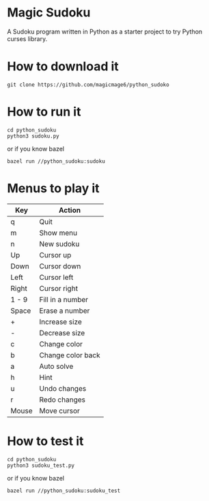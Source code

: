 # Magic Sudoku

A Sudoku program written in Python as a starter project to try Python curses library.

# How to download it

```shell
git clone https://github.com/magicmage6/python_sudoko
```

# How to run it

```shell
cd python_sudoku
python3 sudoku.py
```

or if you know bazel

```shell
bazel run //python_sudoku:sudoku
```

# Menus to play it

| Key   | Action |
| ----- | -------- |
|q      | Quit |
|m      | Show menu |
|n      | New sudoku |
|Up     | Cursor up |
|Down   | Cursor down |
|Left   | Cursor left |
|Right  | Cursor right |
|1 - 9  | Fill in a number |
|Space  | Erase a number |
|+      | Increase size |
|-      | Decrease size |
|c      | Change color |
|b      | Change color back |
|a      | Auto solve |
|h      | Hint |
|u      | Undo changes |
|r      | Redo changes |
|Mouse  | Move cursor |

# How to test it

```shell
cd python_sudoku
python3 sudoku_test.py
```

or if you know bazel

```shell
bazel run //python_sudoku:sudoku_test
```
